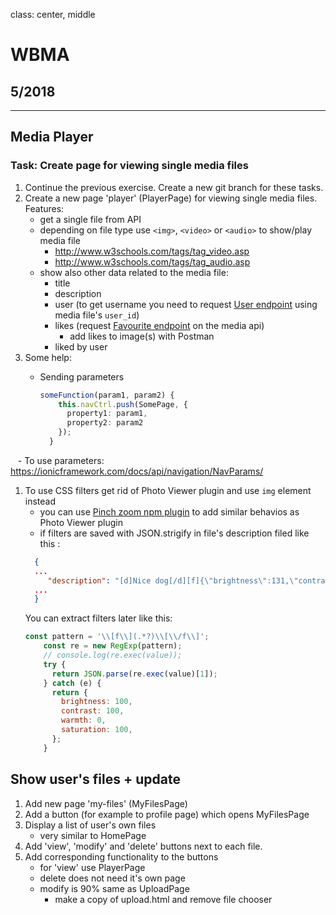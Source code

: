 class: center, middle

# WBMA

## 5/2018

---

## Media Player

### Task: Create page for viewing single media files

1. Continue the previous exercise. Create a new git branch for these tasks.
1. Create a new page 'player' (PlayerPage) for viewing single media files. Features:
    - get a single file from API
    - depending on file type use `<img>`, `<video>` or `<audio>` to show/play media file
        - <http://www.w3schools.com/tags/tag_video.asp>
        - <http://www.w3schools.com/tags/tag_audio.asp>
    - show also other data related to the media file:
        - title
        - description
        - user (to get username you need to request [User endpoint](http://media.mw.metropolia.fi/wbma/docs/#api-User-GetUser) using media file's `user_id`)
        - likes (request [Favourite endpoint](http://media.mw.metropolia.fi/wbma/docs/#api-Favourite) on the media api)
            - add likes to image(s) with Postman
        - liked by user
1. Some help:
    - Sending parameters

        ```TypeScript
        someFunction(param1, param2) {
            this.navCtrl.push(SomePage, {
              property1: param1,
              property2: param2
            });
          }
        ```
    - To use parameters: https://ionicframework.com/docs/api/navigation/NavParams/
 1. To use CSS filters get rid of Photo Viewer plugin and use `img` element instead
    - you can use [Pinch zoom npm plugin](http://crystalui.org/components/pinch-zoom) to add similar behavios as Photo Viewer plugin
    - if filters are saved with JSON.strigify in file's description filed like this :
    ```json
      { 
      ...
         "description": "[d]Nice dog[/d][f]{\"brightness\":131,\"contrast\":110,\"warmth\":10,\"saturation\":90}[/f]",
      ...
      }
    ```
    You can extract filters later like this:
    ```javascript
    const pattern = '\\[f\\](.*?)\\[\\/f\\]';
        const re = new RegExp(pattern);
        // console.log(re.exec(value));
        try {
          return JSON.parse(re.exec(value)[1]);
        } catch (e) {
          return {
            brightness: 100,
            contrast: 100,
            warmth: 0,
            saturation: 100,
          };
        }
       ```

## Show user's files + update


1. Add new page 'my-files' (MyFilesPage)
1. Add a button (for example to profile page) which opens MyFilesPage
1. Display a list of user's own files
    - very similar to HomePage
1. Add 'view', 'modify' and 'delete' buttons next to each file.
1. Add corresponding functionality to the buttons
    - for 'view' use PlayerPage
    - delete does not need it's own page
    - modify is 90% same as UploadPage
        - make a copy of upload.html and remove file chooser
